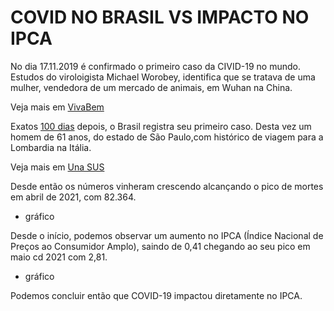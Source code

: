 # COVID NO BRASIL VS IMPACTO NO IPCA

No dia 17.11.2019 é confirmado o primeiro caso da CIVID-19 no mundo. Estudos do viroloigista Michael Worobey, identifica que se tratava de uma mulher, vendedora de um mercado de animais, em Wuhan na China.

Veja mais em [VivaBem](https://www.uol.com.br/vivabem/noticias/rfi/2021/11/19/covid-1-caso-em-wuhan-foi-de-vendedora-de-mercado-de-animais-diz-estudo.htm?cmpid=copiaecola)

Exatos [100 dias](.\\covid.ipynb) depois, o Brasil registra seu primeiro caso. Desta vez um homem de 61 anos, do estado de São Paulo,com histórico de viagem para a Lombardia na Itália.

Veja mais em [Una SUS](https://www.unasus.gov.br/noticia/coronavirus-brasil-confirma-primeiro-caso-da-doenca)


Desde então os números vinheram crescendo alcançando o pico de mortes em abril de 2021, com 82.364.

- gráfico

Desde o início, podemos observar um aumento no IPCA (Índice Nacional de Preços ao Consumidor Amplo), saindo de 0,41 chegando ao seu pico em maio cd 2021 com 2,81.

- gráfico

Podemos concluir então que COVID-19 impactou diretamente no IPCA.